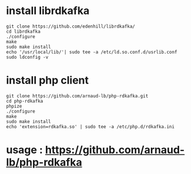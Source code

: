 # install librdkafka

	git clone https://github.com/edenhill/librdkafka/
	cd librdkafka
	./configure
	make 
	sudo make install
	echo '/usr/local/lib/'| sudo tee -a /etc/ld.so.conf.d/usrlib.conf
	sudo ldconfig -v

# install php client

	git clone https://github.com/arnaud-lb/php-rdkafka.git
	cd php-rdkafka
	phpize
	./configure
	make
	sudo make install
	echo 'extension=rdkafka.so' | sudo tee -a /etc/php.d/rdkafka.ini

# usage : https://github.com/arnaud-lb/php-rdkafka
